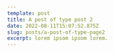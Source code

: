 ```yaml
---
template: post
title: A post of type post 2
date: 2022-08-11T15:07:52.875Z
slug: posts/a-post-of-type-page2
excerpt: lorem ipsom ipsom lorem.
---
```

